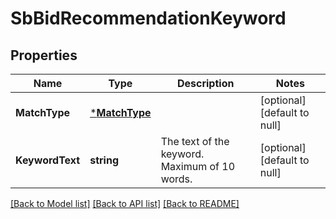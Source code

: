 # SbBidRecommendationKeyword

## Properties
Name | Type | Description | Notes
------------ | ------------- | ------------- | -------------
**MatchType** | [***MatchType**](MatchType.md) |  | [optional] [default to null]
**KeywordText** | **string** | The text of the keyword. Maximum of 10 words. | [optional] [default to null]

[[Back to Model list]](../README.md#documentation-for-models) [[Back to API list]](../README.md#documentation-for-api-endpoints) [[Back to README]](../README.md)

